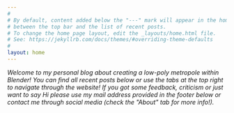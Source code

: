 ```yaml
---
#
# By default, content added below the "---" mark will appear in the home page
# between the top bar and the list of recent posts.
# To change the home page layout, edit the _layouts/home.html file.
# See: https://jekyllrb.com/docs/themes/#overriding-theme-defaults
#
layout: home
---
```


_Welcome to my personal blog about creating a low-poly metropole within Blender! You can find all recent posts below or use the tabs at the top right to navigate through the website! If you got some feedback, criticism or just want to say Hi please use my mail address provided in the footer below or contact me through social media (check the "About" tab for more info!)._